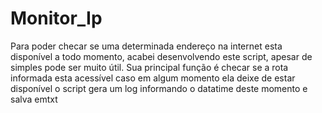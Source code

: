 # Monitor_Ip
Para poder checar se uma determinada endereço na internet esta disponível a todo momento, acabei desenvolvendo este script, apesar de simples pode ser muito útil. Sua principal função é checar se a rota informada esta acessível caso em algum momento ela deixe de estar disponível o script gera um log informando o datatime deste momento e salva emtxt
